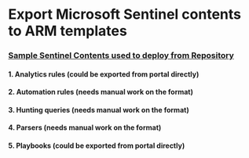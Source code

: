 # Export Microsoft Sentinel contents to ARM templates
### [Sample Sentinel Contents used to deploy from Repository](https://github.com/SentinelCICD/RepositoriesSampleContent)
#### 1. Analytics rules (could be exported from portal directly)
#### 2. Automation rules (needs manual work on the format)
#### 3. Hunting queries (needs manual work on the format)
#### 4. Parsers (needs manual work on the format)
#### 5. Playbooks (could be exported from portal directly)
